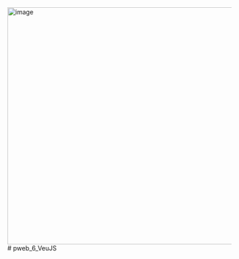 <img width="533" alt="image" src="https://github.com/auzieuji/pweb_6_VeuJS/assets/113770389/5f1ba86c-a00e-4715-9838-432676040882">
# pweb_6_VeuJS
